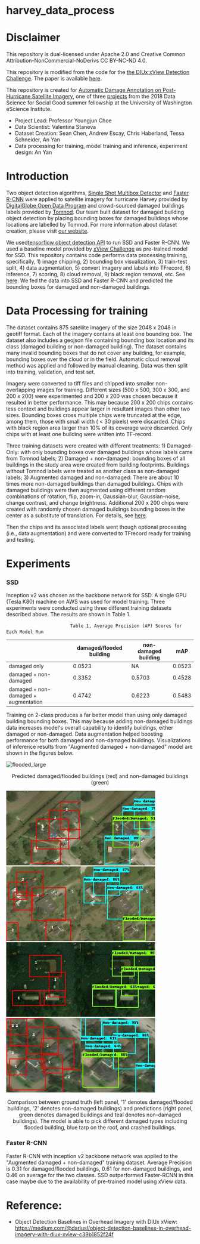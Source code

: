 # harvey_data_process

# **Disclaimer**

This repository is dual-licensed under Apache 2.0 and Creative Common Attribution-NonCommercial-NoDerivs CC BY-NC-ND 4.0.

This repository is modified from the code for the [ the DIUx xView Detection Challenge](https://github.com/DIUx-xView). The paper is available [here](https://arxiv.org/abs/1802.07856). 

This repository is created for [Automatic Damage Annotation on Post-Hurricane Satellite Imagery](https://dds-lab.github.io/disaster-damage-detection/), one of three [projects](https://escience.washington.edu/2018-data-science-for-social-good-projects/) from the 2018 Data Science for Social Good summer fellowship at the University of Washington eScience Institute. 

* Project Lead: Professor Youngjun Choe
* Data Scientist: Valentina Staneva
* Dataset Creation: Sean Chen, Andrew Escay, Chris Haberland, Tessa Schneider, An Yan
* Data processing for training, model training and inference, experiment design: An Yan


# Introduction

Two object detection algorithms, [Single Shot Multibox Detector](https://arxiv.org/abs/1512.02325) and [Faster R-CNN](https://arxiv.org/abs/1506.01497) were applied to satellite imagery for hurricane Harvey provided by [DigitalGlobe Open Data Program](https://www.digitalglobe.com/opendata) and crowd-sourced damaged buildings labels provided by [Tomnod](https://www.tomnod.com/). Our team built dataset for damaged building object detection by placing bounding boxes for damaged buildings whose locations are labelled by Tomnod. For more information about dataset creation, please visit [our website](https://dds-lab.github.io/disaster-damage-detection/data-collecting/). 

We used[tensorflow object detection API](https://github.com/tensorflow/models) to run SSD and Faster R-CNN. We used a baseline model provided by [xView Challenge](https://github.com/DIUx-xView/) as pre-trained model for SSD. This repository contains code performs data processing training, specifically, 1) image chipping, 2) bounding box visualization, 3) train-test split, 4) data augmentation, 5) convert imagery and labels into TFrecord, 6) inference, 7) scoring, 8) cloud removal, 9) black region removal, etc. See [here](https://github.com/DDS-Lab/harvey_data_process/wiki/Workflow). We fed the data into SSD and Faster R-CNN and predicted the bounding boxes for damaged and non-damaged buildings. 


# Data Processing for training

The dataset contains 875 satellite imagery of the size 2048 x 2048 in geotiff format. Each of the imagery contains at least one bounding box. The dataset also includes a geojson file containing bounding box location and its class (damaged building or non-damaged building). The dataset contains many invalid bounding boxes that do not cover any building, for example, bounding boxes over the cloud or in the field. Automatic cloud removal method was applied and followed by manual cleaning. Data was then split into training, validation, and test set. 

Imagery were converted to tiff files and chipped into smaller non-overlapping images for training. Different sizes (500 x 500, 300 x 300, and 200 x 200) were experimented and 200 x 200 was chosen because it resulted in better performance. This may because 200 x 200 chips contains less context and buildings appear larger in resultant images than other two sizes. Bounding boxes cross multiple chips were truncated at the edge, among them, those with small width ( < 30 pixels) were discarded. Chips with black region area larger than 10% of its coverage were discarded. Only chips with at least one building were written into TF-record. 

Three training datasets were created with different treatments: 1) Damaged-Only: with only bounding boxes over damaged buildings whose labels came from Tomnod labels; 2) Damaged + non-damaged: bounding boxes of all buildings in the study area were created from building footprints. Buildings without Tomnod labels were treated as another class as non-damaged labels; 3) Augmented damaged and non-damaged: There are about 10 times more non-damaged buildings than damaged buildings. Chips with damaged buildings were then augmented using different random combinations of rotation, flip, zoom-in, Gaussian-blur, Gaussian-noise, change contrast, and change brightness. Additional 200 x 200 chips were created with randomly chosen damaged buildings bounding boxes in the center as a substitute of translation. For details, see [here](https://github.com/DDS-Lab/harvey_data_process/wiki/Clean-Data-Run-Statistics-----Harvey).

Then the chips and its associated labels went though optional processing (i.e., data augmentation) and were converted to TFrecord ready for training and testing.    

# Experiments

### SSD 

Inception v2 was chosen as the backbone network for SSD. A single GPU (Tesla K80) machine on AWS was used for model training. Three experiments were conducted using three different training datasets described above. The results are shown in Table 1. 

                            Table 1, Average Precision (AP) Scores for Each Model Run

|                                      | damaged/flooded building | non-damaged building | mAP         |
|--------------------------------------|------------------|----------------------|-------------|
| damaged only                         | 0.0523           | NA                   | 0.0523      |
| damaged + non-damaged                | 0.3352           | 0.5703               | 0.4528      |
| damaged + non-damaged + augmentation | 0.4742           | 0.6223               | 0.5483 |



Training on 2-class produces a far better model than using only damaged building bounding boxes. This may because adding non-damaged buildings data increases model's overall capability to identify buildings, either damaged or non-damaged. Data augmentation helped boosting performance for both damaged and non-damaged buildings. Visualizations of inference results from "Augmented damaged + non-damaged" model are shown in the figures below.


![flooded_large](https://github.com/DDS-Lab/harvey_data_process/blob/master/tomnod_vis/flooded_large.png)
        <center>Predicted damaged/flooded buildings (red) and non-damaged buildings (green)</center>


![](https://github.com/DDS-Lab/harvey_data_process/blob/master/tomnod_vis/blue-tarp.jpg)
![](https://github.com/DDS-Lab/harvey_data_process/blob/master/tomnod_vis/roof-damage.jpg)
![](https://github.com/DDS-Lab/harvey_data_process/blob/master/tomnod_vis/flooded2.jpg)
![](https://github.com/DDS-Lab/harvey_data_process/blob/master/tomnod_vis/flooded3.jpg)

<center>Comparison between ground truth (left panel, '1' denotes damaged/flooded buildings, '2' denotes non-damaged buildings) and predictions (right panel, green denotes damaged buildings and teal denotes non-damaged buildings). The model is able to pick different damaged types including flooded building, blue tarp on the roof, and crashed buildings. </center>


### Faster R-CNN
Faster R-CNN with inception v2 backbone network was applied to the "Augmented damaged + non-damaged" training dataset. Average Precision is 0.31 for damaged/flooded buildings, 0.61 for non-damaged buildings, and 0.46 on average for the two classes. SSD outperformed Faster-RCNN in this case maybe due to the availability of pre-trained model using xView data. 



# Reference:

- Object Detection Baselines in Overhead Imagery with DIUx xView: https://medium.com/@dariusl/object-detection-baselines-in-overhead-imagery-with-diux-xview-c39b1852f24f


